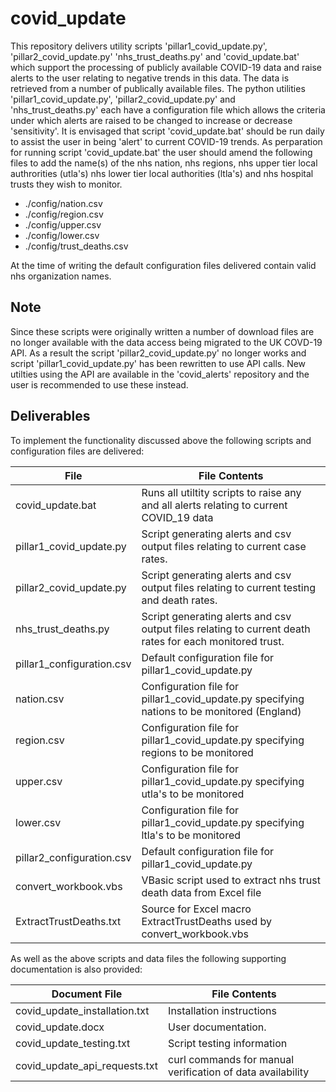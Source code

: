 # covid_update

This repository delivers utility scripts 'pillar1_covid_update.py', 'pillar2_covid_update.py' 
'nhs_trust_deaths.py' and 'covid_update.bat' which support the processing of publicly available 
COVID-19 data and raise alerts to the user relating to negative trends in this data. The data is 
retrieved from a number of publically available files. The python utilities 'pillar1_covid_update.py',
'pillar2_covid_update.py' and 'nhs_trust_deaths.py' each have a configuration file which allows the 
criteria under which alerts are raised to be changed to increase or decrease 'sensitivity'. It 
is envisaged that script 'covid_update.bat' should be run daily to assist the user in being 'alert' 
to current COVID-19 trends.  As perparation for running script 'covid_update.bat'  the user should 
amend the following files to add the name(s) of the nhs nation, nhs regions, nhs upper tier local 
authrorities (utla's) nhs lower tier local authorities (ltla's) and nhs hospital trusts they wish 
to monitor.

- ./config/nation.csv
- ./config/region.csv
- ./config/upper.csv
- ./config/lower.csv
- ./config/trust_deaths.csv

At the time of writing the default configuration files delivered contain valid nhs organization names.  

Note
----
Since these scripts were originally written a number of download files are no longer available 
with the data access being migrated to the UK COVD-19 API. As a result the script 
'pillar2_covid_update.py' no longer works and script 'pillar1_covid_update.py' has been rewritten to 
use API calls. New utilties using the API are available in the 'covid_alerts' repository and the user 
is recommended to use these instead. 

Deliverables
------------
To implement the functionality discussed above the following scripts and configuration files are delivered:

File | File Contents
------------- | -------------
covid_update.bat | Runs all utiltity scripts to raise any and all alerts relating to current COVID_19 data
pillar1_covid_update.py | Script generating alerts and csv output files relating to current case rates.
pillar2_covid_update.py | Script generating alerts and csv output files relating to current testing and death rates.
nhs_trust_deaths.py | Script generating alerts and csv output files relating to current death rates for each monitored trust.
pillar1_configuration.csv | Default configuration file for pillar1_covid_update.py
nation.csv | Configuration file for pillar1_covid_update.py specifying nations to be monitored (England)
region.csv | Configuration file for pillar1_covid_update.py specifying regions to be monitored
upper.csv | Configuration file for pillar1_covid_update.py specifying utla's to be monitored
lower.csv | Configuration file for pillar1_covid_update.py specifying ltla's to be monitored
pillar2_configuration.csv | Default configuration file for pillar1_covid_update.py
convert_workbook.vbs | VBasic script used to extract nhs trust death data from Excel file
ExtractTrustDeaths.txt | Source for Excel macro ExtractTrustDeaths used by convert_workbook.vbs

As well as the above scripts and data files the following supporting documentation is also provided:

Document File | File Contents
------------- | -------------
covid_update_installation.txt | Installation instructions
covid_update.docx | User documentation.
covid_update_testing.txt | Script testing information
covid_update_api_requests.txt | curl commands for manual verification of data availability